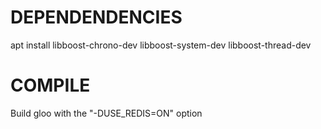 # DEPENDENDENCIES
apt install libboost-chrono-dev libboost-system-dev libboost-thread-dev

# COMPILE
Build gloo with the "-DUSE\_REDIS=ON" option
